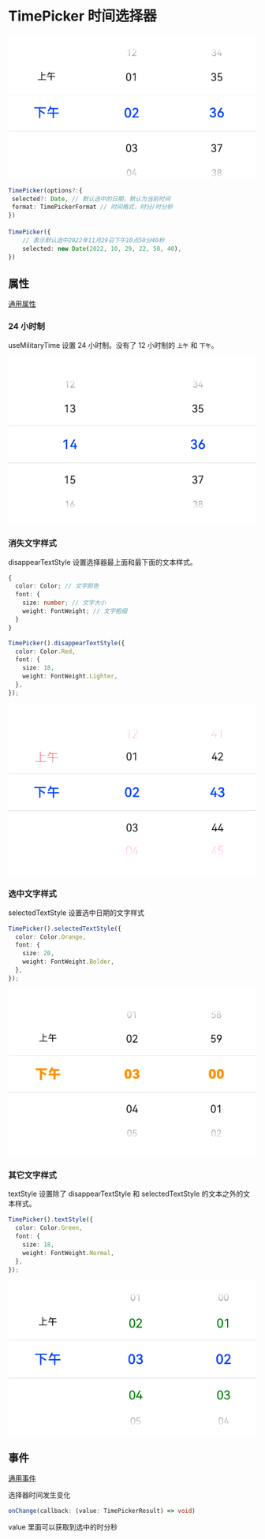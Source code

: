 # TimePicker 时间选择器

![alt text](../images/timepicker_preview.png)

```ts
TimePicker(options?:{
 selected?: Date, // 默认选中的日期，默认为当前时间
 format: TimePickerFormat // 时间格式，时分/时分秒
})

TimePicker({
    // 表示默认选中2022年11月29日下午10点50分40秒
    selected: new Date(2022, 10, 29, 22, 50, 40),
})
```

## 属性

[通用属性](./通用属性.md)

### 24 小时制

useMilitaryTime 设置 24 小时制。没有了 12 小时制的 `上午` 和 `下午`。

![alt text](../images/timepicker_24hourformat.png)

### 消失文字样式

disappearTextStyle 设置选择器最上面和最下面的文本样式。

```ts
{
  color: Color; // 文字颜色
  font: {
    size: number; // 文字大小
    weight: FontWeight; // 文字粗细
  }
}
```

```ts
TimePicker().disappearTextStyle({
  color: Color.Red,
  font: {
    size: 18,
    weight: FontWeight.Lighter,
  },
});
```

![alt text](../images/timepicker_disappeartextstyle.png)

### 选中文字样式

selectedTextStyle 设置选中日期的文字样式

```ts
TimePicker().selectedTextStyle({
  color: Color.Orange,
  font: {
    size: 20,
    weight: FontWeight.Bolder,
  },
});
```

![alt text](../images/timepicker_selectedtextstyle.png)

### 其它文字样式

textStyle 设置除了 disappearTextStyle 和 selectedTextStyle 的文本之外的文本样式。

```ts
TimePicker().textStyle({
  color: Color.Green,
  font: {
    size: 18,
    weight: FontWeight.Normal,
  },
});
```

![alt text](../images/timepicker_textstyle.png)

## 事件

[通用事件](./通用事件.md)

选择器时间发生变化

```ts
onChange(callback: (value: TimePickerResult) => void)
```

value 里面可以获取到选中的时分秒
